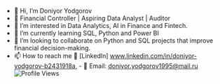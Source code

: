 - 👋 Hi, I’m Doniyor Yodgorov
- 🚀 Financial Controller | Aspiring Data Analyst | Auditor
- 👀 I’m interested in Data Analytics, AI in Finance and Fintech.
- 🌱 I’m currently learning SQL, Python and Power BI
- 💞️ I’m looking to collaborate on Python and SQL projects that improve financial decision-making.
- 📫 How to reach me 💼 [LinkedIn] www.linkedin.com/in/doniyor-yodgorov-b2431918a, - 📧 Email: doniyor.yodgorov1995@mail.ru 
![Profile Views](https://komarev.com/ghpvc/?username=doniyoryodgorov&color=blue)
